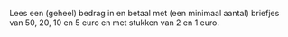 Lees een (geheel) bedrag in en betaal met (een minimaal aantal) briefjes van 50, 20, 10 en 5 euro en met stukken van 2 en 1 euro.